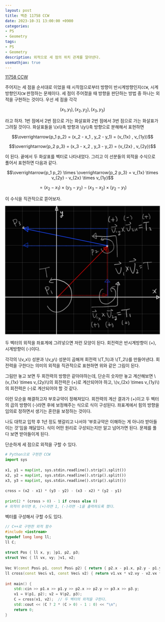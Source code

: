 ```yaml
---
layout: post
title: 백준 11758 CCW
date: 2023-10-31 13:00:00 +0900
categories:
- PS
- Geometry
tags:
- PS
- Geometry
description: 외적으로 세 점의 위치 관계를 알아낸다.
usemathjax: true
---
```



[11758 CCW](https://www.acmicpc.net/problem/11758)

주어지는 세 점을 순서대로 이었을 때 시작점으로부터 방향이 반시계방향인지`CCW`, 시계방향인지`CW` 판정하는 문제이다.
세 점이 주어졌을 때 방향을 판단하는 방법 중 하나는 외적을 구현하는 것이다.
우선 세 점을 각각

$$(x_1 , y_1) , (x_2 , y_2) , (x_3 , y_3)$$

라고 하자.
1번 점에서 2번 점으로 가는 화살표와 2번 점에서 3번 점으로 가는 화살표가 그려질 것이다. 화살표들을 \\(x\\)축 방향과 \\(y\\)축 방향으로 분해해서 표현하면

$$\overrightarrow{p_1 p_2} = (x_2 - x_1 , y_2 - y_1) = (v_{1x} , v_{1y})$$

$$\overrightarrow{p_2 p_3} = (x_3 - x_2 , y_3 - y_2) = (v_{2x} , v_{2y})$$

이 된다. 끝에서 두 화살표를 벡터로 나타내었다.
그리고 이 선분들의 외적을 수식으로 풀어서 표현하면 다음과 같다.

$$\overrightarrow{p_1 p_2} \times \overrightarrow{p_2 p_3} = v_{1x} \times v_{2y} - v_{2x} \times v_{1y}$$

$$= (x_2 - x_1) \times (y_3 - y_2) - (x_3 - x_2) \times (y_2 - y_1)$$

이 수식을 직관적으로 뜯어보자.

![CCW](/assets/images/2023-11-01-ccw/CCW.jpg)

두 벡터의 외적을 좌표계에 그려넣으면 저런 모양이 된다.
회전력은 반시계방향이 (+), 시계방향이 (-)이다.

각각의 \\(v_x\\) 성분과 \\(v_y\\) 성분이 곱해져 회전력 \\(T_1\\)과 \\(T_2\\)를 만들어낸댜. 회전력을 구한다는 의미의 외적을 직관적으로 표현하면 위와 같은 그림이 된다.

그림만 놓고 보면 두 회전력의 방향은 같아야하는데, 단순히 숫자만 놓고 계산해보면 \\(v_{1x} \times v_{2y}\\)의 회전력은 (+)로 계산되어야 하고, \\(v_{2x} \times v_{1y}\\)의 회전력은 (-)로 계산되어야 할 것 같다.

이런 모순을 해결하고자 부호규약이 정해져있다. 회전력의 계산 결과가 (+)이고 두 벡터의 곱의 방향이 (-)라면 후에 보정해주는 식으로 식이 구성된다. 좌표계에서 힘의 방향을 임의로 정하면서 생기는 혼란을 보정하는 것이다.

나도 대학교 입학 후 1년 정도 헷갈리고 나서야 '부호규약은 이해하는 게 아니라 받아들이는 것'임을 깨달았다. 식이 어떤 원리로 구성되는지만 알고 넘어가면 된다. 문제를 풀다 보면 받아들이게 된다.

단순하게 세 점으로 외적을 구할 수 있다.

```python
# Python으로 구현한 CCW
import sys

x1, y1 = map(int, sys.stdin.readline().strip().split())
x2, y2 = map(int, sys.stdin.readline().strip().split())
x3, y3 = map(int, sys.stdin.readline().strip().split())

cross = (x2 - x1) * (y3 - y2) - (x3 - x2) * (y2 - y1)

print(2 * (cross > 0) - 1 if cross else 0)
# 외적이 0이면 0, (+)라면 1, (-)라면 -1을 출력하도록 했다.

```


벡터를 구성해서 구할 수도 있다.

```c++
// C++로 구현한 외적 함수
#include <iostream>
typedef long long ll;
ll C;

struct Pos { ll x, y; }p1, p2, p3;
struct Vec { ll vx, vy; }v1, v2;

Vec V(const Pos& p1, const Pos& p2) { return { p2.x - p1.x, p2.y - p1.y }; }
ll cross(const Vec& v1, const Vec& v2) { return v1.vx * v2.vy - v2.vx * v1.vy; }

int main() {
	std::cin >> p1.x >> p1.y >> p2.x >> p2.y >> p3.x >> p3.y;
	v1 = V(p1, p2); v2 = V(p2, p3);
	C = cross(v1, v2);  // 두 벡터의 외적을 구한다.
	std::cout << (C ? 2 * (C > 0) - 1 : 0) << "\n";
	return 0;
}

```